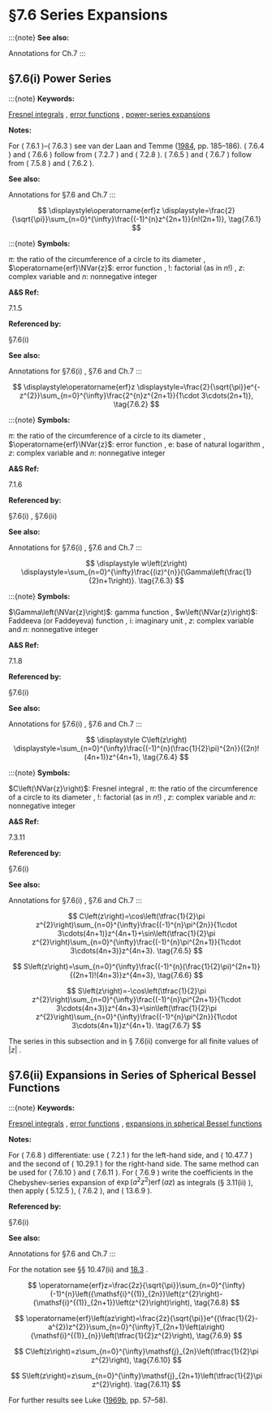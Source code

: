 # §7.6 Series Expansions

:::{note}
**See also:**

Annotations for Ch.7
:::


## §7.6(i) Power Series

:::{note}
**Keywords:**

[Fresnel integrals](http://dlmf.nist.gov/search/search?q=Fresnel%20integrals) , [error functions](http://dlmf.nist.gov/search/search?q=error%20functions) , [power-series expansions](http://dlmf.nist.gov/search/search?q=power-series%20expansions)

**Notes:**

For ( 7.6.1 )–( 7.6.3 ) see van der Laan and Temme ([1984](./bib/V.html#bib2310 "Calculation of Special Functions: The Gamma Function, the Exponential Integrals and Error-Like Functions"), pp. 185–186). ( 7.6.4 ) and ( 7.6.6 ) follow from ( 7.2.7 ) and ( 7.2.8 ). ( 7.6.5 ) and ( 7.6.7 ) follow from ( 7.5.8 ) and ( 7.6.2 ).

**See also:**

Annotations for §7.6 and Ch.7
:::

<a id="EGx1"></a>

$$
\displaystyle\operatorname{erf}z \displaystyle=\frac{2}{\sqrt{\pi}}\sum_{n=0}^{\infty}\frac{(-1)^{n}z^{2n+1}}{n!(2n+1)}, \tag{7.6.1}
$$

:::{note}
**Symbols:**

$\pi$: the ratio of the circumference of a circle to its diameter , $\operatorname{erf}\NVar{z}$: error function , $!$: factorial (as in $n!$) , $z$: complex variable and $n$: nonnegative integer

**A&S Ref:**

7.1.5

**Referenced by:**

§7.6(i)

**See also:**

Annotations for §7.6(i) , §7.6 and Ch.7
:::

$$
\displaystyle\operatorname{erf}z \displaystyle=\frac{2}{\sqrt{\pi}}e^{-z^{2}}\sum_{n=0}^{\infty}\frac{2^{n}z^{2n+1}}{1\cdot 3\cdots(2n+1)}, \tag{7.6.2}
$$

:::{note}
**Symbols:**

$\pi$: the ratio of the circumference of a circle to its diameter , $\operatorname{erf}\NVar{z}$: error function , $\mathrm{e}$: base of natural logarithm , $z$: complex variable and $n$: nonnegative integer

**A&S Ref:**

7.1.6

**Referenced by:**

§7.6(i) , §7.6(ii)

**See also:**

Annotations for §7.6(i) , §7.6 and Ch.7
:::

$$
\displaystyle w\left(z\right) \displaystyle=\sum_{n=0}^{\infty}\frac{(iz)^{n}}{\Gamma\left(\frac{1}{2}n+1\right)}. \tag{7.6.3}
$$

:::{note}
**Symbols:**

$\Gamma\left(\NVar{z}\right)$: gamma function , $w\left(\NVar{z}\right)$: Faddeeva (or Faddeyeva) function , $\mathrm{i}$: imaginary unit , $z$: complex variable and $n$: nonnegative integer

**A&S Ref:**

7.1.8

**Referenced by:**

§7.6(i)

**See also:**

Annotations for §7.6(i) , §7.6 and Ch.7
:::

$$
\displaystyle C\left(z\right) \displaystyle=\sum_{n=0}^{\infty}\frac{(-1)^{n}(\frac{1}{2}\pi)^{2n}}{(2n)!(4n+1)}z^{4n+1}, \tag{7.6.4}
$$

:::{note}
**Symbols:**

$C\left(\NVar{z}\right)$: Fresnel integral , $\pi$: the ratio of the circumference of a circle to its diameter , $!$: factorial (as in $n!$) , $z$: complex variable and $n$: nonnegative integer

**A&S Ref:**

7.3.11

**Referenced by:**

§7.6(i)

**See also:**

Annotations for §7.6(i) , §7.6 and Ch.7
:::


<a id="E5"></a>
$$
C\left(z\right)=\cos\left(\tfrac{1}{2}\pi z^{2}\right)\sum_{n=0}^{\infty}\frac{(-1)^{n}\pi^{2n}}{1\cdot 3\cdots(4n+1)}z^{4n+1}+\sin\left(\tfrac{1}{2}\pi z^{2}\right)\sum_{n=0}^{\infty}\frac{(-1)^{n}\pi^{2n+1}}{1\cdot 3\cdots(4n+3)}z^{4n+3}. \tag{7.6.5}
$$


<a id="E6"></a>
$$
S\left(z\right)=\sum_{n=0}^{\infty}\frac{(-1)^{n}(\frac{1}{2}\pi)^{2n+1}}{(2n+1)!(4n+3)}z^{4n+3}, \tag{7.6.6}
$$


<a id="E7"></a>
$$
S\left(z\right)=-\cos\left(\tfrac{1}{2}\pi z^{2}\right)\sum_{n=0}^{\infty}\frac{(-1)^{n}\pi^{2n+1}}{1\cdot 3\cdots(4n+3)}z^{4n+3}+\sin\left(\tfrac{1}{2}\pi z^{2}\right)\sum_{n=0}^{\infty}\frac{(-1)^{n}\pi^{2n}}{1\cdot 3\cdots(4n+1)}z^{4n+1}. \tag{7.6.7}
$$

The series in this subsection and in § 7.6(ii) converge for all finite values of $|z|$ .


## §7.6(ii) Expansions in Series of Spherical Bessel Functions

:::{note}
**Keywords:**

[Fresnel integrals](http://dlmf.nist.gov/search/search?q=Fresnel%20integrals) , [error functions](http://dlmf.nist.gov/search/search?q=error%20functions) , [expansions in spherical Bessel functions](http://dlmf.nist.gov/search/search?q=expansions%20in%20spherical%20Bessel%20functions)

**Notes:**

For ( 7.6.8 ) differentiate: use ( 7.2.1 ) for the left-hand side, and ( 10.47.7 ) and the second of ( 10.29.1 ) for the right-hand side. The same method can be used for ( 7.6.10 ) and ( 7.6.11 ). For ( 7.6.9 ) write the coefficients in the Chebyshev-series expansion of $\exp\left(a^{2}z^{2}\right)\operatorname{erf}\left(az\right)$ as integrals (§ 3.11(ii) ), then apply ( 5.12.5 ), ( 7.6.2 ), and ( 13.6.9 ).

**Referenced by:**

§7.6(i)

**See also:**

Annotations for §7.6 and Ch.7
:::

For the notation see §§ 10.47(ii) and [18.3](./18.3.md "§18.3 Definitions ‣ Classical Orthogonal Polynomials ‣ Chapter 18 Orthogonal Polynomials") .


<a id="E8"></a>
$$
\operatorname{erf}z=\frac{2z}{\sqrt{\pi}}\sum_{n=0}^{\infty}(-1)^{n}\left({\mathsf{i}^{(1)}_{2n}}\left(z^{2}\right)-{\mathsf{i}^{(1)}_{2n+1}}\left(z^{2}\right)\right), \tag{7.6.8}
$$


<a id="E9"></a>
$$
\operatorname{erf}\left(az\right)=\frac{2z}{\sqrt{\pi}}e^{(\frac{1}{2}-a^{2})z^{2}}\sum_{n=0}^{\infty}T_{2n+1}\left(a\right){\mathsf{i}^{(1)}_{n}}\left(\tfrac{1}{2}z^{2}\right), \tag{7.6.9}
$$


<a id="E10"></a>
$$
C\left(z\right)=z\sum_{n=0}^{\infty}\mathsf{j}_{2n}\left(\tfrac{1}{2}\pi z^{2}\right), \tag{7.6.10}
$$


<a id="E11"></a>
$$
S\left(z\right)=z\sum_{n=0}^{\infty}\mathsf{j}_{2n+1}\left(\tfrac{1}{2}\pi z^{2}\right). \tag{7.6.11}
$$

For further results see Luke ([1969b](./bib/L.html#bib1496 "The Special Functions and their Approximations. Vol. 2"), pp. 57–58).
